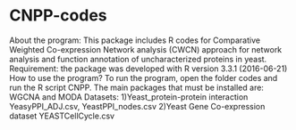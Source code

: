 # CNPP-codes
About the program:
This package includes R codes for Comparative Weighted Co-expression Network analysis (CWCN) approach for network analysis and function annotation of uncharacterized proteins in yeast.
Requirement:  the package was developed with R version 3.3.1 (2016-06-21)
How to use the program?
To run the program, open the folder codes and run the R script CNPP. The main packages that must be installed are:
WGCNA and MODA 
Datasets:
1)Yeast_protein-protein interaction
     YeasyPPI_ADJ.csv, YeastPPI_nodes.csv
2)Yeast Gene Co-expression dataset
     YEASTCellCycle.csv
